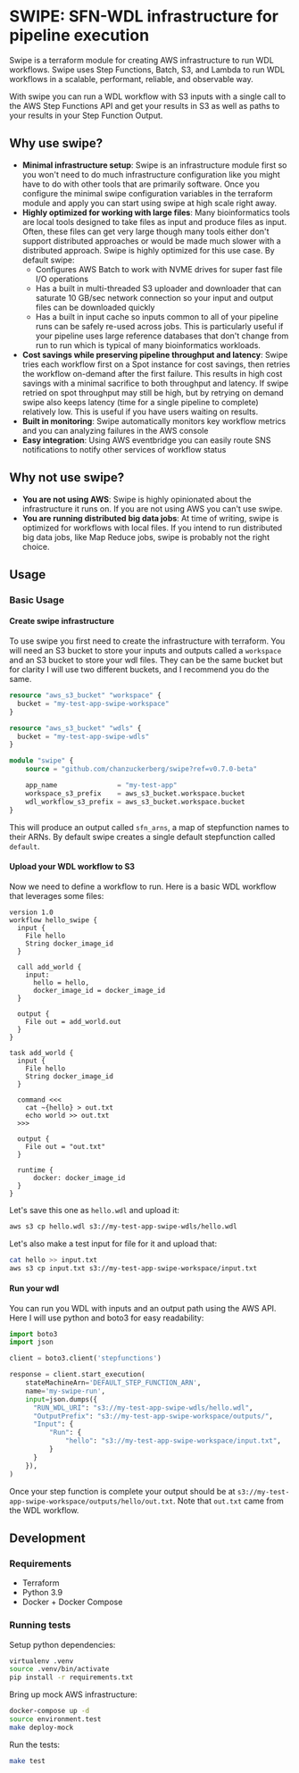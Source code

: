 # SWIPE: SFN-WDL infrastructure for pipeline execution

Swipe is a terraform module for creating AWS infrastructure to run WDL workflows. Swipe uses Step Functions, Batch, S3, and Lambda to run WDL workflows in a scalable, performant, reliable, and observable way.

With swipe you can run a WDL workflow with S3 inputs with a single call to the AWS Step Functions API and get your results in S3 as well as paths to your results in your Step Function Output.

## Why use swipe?

- **Minimal infrastructure setup**: Swipe is an infrastructure module first so you won't need to do much infrastructure configuration like you might have to do with other tools that are primarily software. Once you configure the minimal swipe configuration variables in the terraform module and apply you can start using swipe at high scale right away.
- **Highly optimized for working with large files**: Many bioinformatics tools are local tools designed to take files as input and produce files as input. Often, these files can get very large though many tools either don't support distributed approaches or would be made much slower with a distributed approach. Swipe is highly optimized for this use case. By default swipe:
    - Configures AWS Batch to work with NVME drives for super fast file I/O operations
    - Has a built in multi-threaded S3 uploader and downloader that can saturate 10 GB/sec network connection so your input and output files can be downloaded quickly
    - Has a built in input cache so inputs common to all of your pipeline runs can be safely re-used across jobs. This is particularly useful if your pipeline uses large reference databases that don't change from run to run which is typical of many bioinformatics workloads.
- **Cost savings while preserving pipeline throughput and latency**: Swipe tries each workflow first on a Spot instance for cost savings, then retries the workflow on-demand after the first failure. This results in high cost savings with a minimal sacrifice to both throughput and latency. If swipe retried on spot throughput may still be high, but by retrying on demand swipe also keeps latency (time for a single pipeline to complete) relatively low. This is useful if you have users waiting on results.
- **Built in monitoring**: Swipe automatically monitors key workflow metrics and you can analyzing failures in the AWS console
- **Easy integration**: Using AWS eventbridge you can easily route SNS notifications to notify other services of workflow status

## Why not use swipe?

- **You are not using AWS**: Swipe is highly opinionated about the infrastructure it runs on. If you are not using AWS you can't use swipe.
- **You are running distributed big data jobs**: At time of writing, swipe is optimized for workflows with local files. If you intend to run distributed big data jobs, like Map Reduce jobs, swipe is probably not the right choice.

## Usage

### Basic Usage


#### Create swipe infrastructure

To use swipe you first need to create the infrastructure with terraform. You will need an S3 bucket to store your inputs and outputs called a `workspace` and an S3 bucket to store your wdl files. They can be the same bucket but for clarity I will use two different buckets, and I recommend you do the same.


```terraform
resource "aws_s3_bucket" "workspace" {
  bucket = "my-test-app-swipe-workspace"
}

resource "aws_s3_bucket" "wdls" {
  bucket = "my-test-app-swipe-wdls"
}

module "swipe" {
    source = "github.com/chanzuckerberg/swipe?ref=v0.7.0-beta"

    app_name               = "my-test-app"
    workspace_s3_prefix    = aws_s3_bucket.workspace.bucket
    wdl_workflow_s3_prefix = aws_s3_bucket.workspace.bucket
}
```

This will produce an output called `sfn_arns`, a map of stepfunction names to their ARNs. By default swipe creates a single default stepfunction called `default`.

#### Upload your WDL workflow to S3

Now we need to define a workflow to run. Here is a basic WDL workflow that leverages some files:

```WDL
version 1.0
workflow hello_swipe {
  input {
    File hello
    String docker_image_id
  }

  call add_world {
    input:
      hello = hello,
      docker_image_id = docker_image_id
  }

  output {
    File out = add_world.out
  }
}

task add_world {
  input {
    File hello
    String docker_image_id
  }

  command <<<
    cat ~{hello} > out.txt
    echo world >> out.txt
  >>>

  output {
    File out = "out.txt"
  }

  runtime {
      docker: docker_image_id
  }
}
```

Let's save this one as `hello.wdl` and upload it:

```bash
aws s3 cp hello.wdl s3://my-test-app-swipe-wdls/hello.wdl
```

Let's also make a test input for file for it and upload that:

```bash
cat hello >> input.txt
aws s3 cp input.txt s3://my-test-app-swipe-workspace/input.txt
```

#### Run your wdl

You can run you WDL with inputs and an output path using the AWS API. Here I will use python and boto3 for easy readability:

```python
import boto3
import json

client = boto3.client('stepfunctions')

response = client.start_execution(
    stateMachineArn='DEFAULT_STEP_FUNCTION_ARN',
    name='my-swipe-run',
    input=json.dumps({
      "RUN_WDL_URI": "s3://my-test-app-swipe-wdls/hello.wdl",
      "OutputPrefix": "s3://my-test-app-swipe-workspace/outputs/",
      "Input": {
          "Run": {
              "hello": "s3://my-test-app-swipe-workspace/input.txt",
          }
      }
    }),
)
```

Once your step function is complete your output should be at `s3://my-test-app-swipe-workspace/outputs/hello/out.txt`. Note that `out.txt` came from the WDL workflow.

## Development

### Requirements

- Terraform
- Python 3.9
- Docker + Docker Compose

### Running tests

Setup python dependencies:

```bash
virtualenv .venv
source .venv/bin/activate
pip install -r requirements.txt
```

Bring up mock AWS infrastructure:

```bash
docker-compose up -d
source environment.test
make deploy-mock
```

Run the tests:

```bash
make test
```

